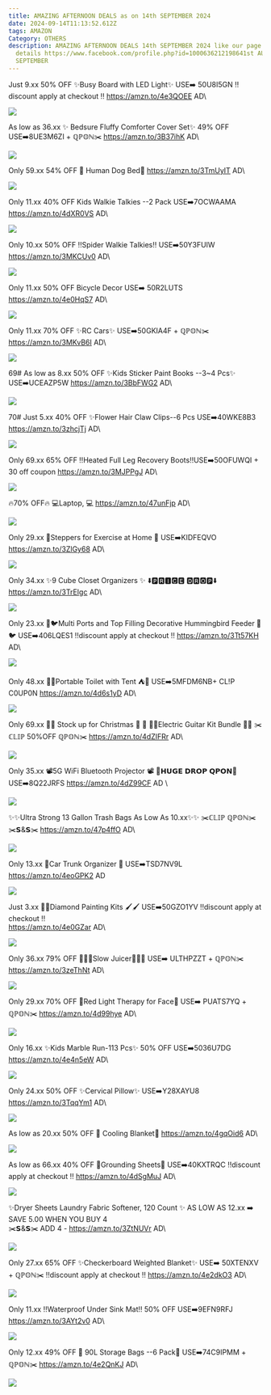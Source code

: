 ```yaml
---
title: AMAZING AFTERNOON DEALS as on 14th SEPTEMBER 2024
date: 2024-09-14T11:13:52.612Z
tags: AMAZON
Category: OTHERS
description: AMAZING AFTERNOON DEALS 14th SEPTEMBER 2024 like our page for more
  details https://www.facebook.com/profile.php?id=1000636212198641st AUGUST9th
  SEPTEMBER
---
```

Just 9.xx
50% OFF 
✨Busy Board with LED Light✨
USE➡️ 50U8I5GN
‼️discount apply at checkout ‼️
https://amzn.to/4e3QOEE
AD\
<!--StartFragment-->

![](https://m.media-amazon.com/images/I/71FSkq5vkcL._AC_SL1500_.jpg)

<!--EndFragment-->

As low as 36.xx
✨ Bedsure Fluffy Comforter Cover Set✨
49% OFF
USE➡️8UE3M6ZI + ℚℙ𝕆ℕ✂️
https://amzn.to/3B37ihK
AD\
<!--StartFragment-->

![](https://m.media-amazon.com/images/I/91+wXVavFJL._AC_SL1500_.jpg)

<!--EndFragment-->

Only 59.xx
54% OFF
🌟 Human Dog Bed🌟
https://amzn.to/3TmUyIT
AD\
<!--StartFragment-->

![](https://m.media-amazon.com/images/I/71iKFCIe01L._AC_SL1500_.jpg)

<!--EndFragment-->

Only 11.xx
40% OFF
 Kids Walkie Talkies --2 Pack
USE➡️7OCWAAMA
https://amzn.to/4dXR0VS
AD\
<!--StartFragment-->

![](https://m.media-amazon.com/images/I/71xfQd91QHL._AC_SL1500_.jpg)

<!--EndFragment-->

Only 10.xx
50% OFF 
‼️Spider Walkie Talkies‼️
USE➡️50Y3FUIW
https://amzn.to/3MKCUv0
AD\
<!--StartFragment-->

![](https://m.media-amazon.com/images/I/81YeA8MF8CL._AC_SL1500_.jpg)

<!--EndFragment-->

Only 11.xx
50% OFF 
Bicycle Decor
USE➡️ 50R2LUTS
https://amzn.to/4e0HqS7
AD\
<!--StartFragment-->

![](https://m.media-amazon.com/images/I/614-4wNmw9L._AC_SL1500_.jpg)

<!--EndFragment-->

Only 11.xx
70% OFF 
✨RC Cars✨
USE➡️50GKIA4F + ℚℙ𝕆ℕ✂️
https://amzn.to/3MKvB6I
AD\
<!--StartFragment-->

![](https://m.media-amazon.com/images/I/71iWafj8haL._AC_SL1500_.jpg)

<!--EndFragment-->

69#
As low as 8.xx
50% OFF 
✨Kids Sticker Paint Books --3~4 Pcs✨
USE➡️UCEAZP5W 
https://amzn.to/3BbFWG2
AD\
<!--StartFragment-->

![](https://m.media-amazon.com/images/I/81opBXdBgxL._AC_SL1500_.jpg)

<!--EndFragment-->

70#
Just 5.xx
40% OFF 
✨Flower Hair Claw Clips--6 Pcs
USE➡️40WKE8B3 
https://amzn.to/3zhcjTj
AD\
<!--StartFragment-->

![](https://m.media-amazon.com/images/I/81DtfmA5DPL._SL1500_.jpg)

<!--EndFragment-->

Only 69.xx
65% OFF 
‼️Heated Full Leg Recovery Boots‼️USE➡️50OFUWQI + 30 off coupon
https://amzn.to/3MJPPgJ
AD\
<!--StartFragment-->

![](https://m.media-amazon.com/images/I/71uHtS636UL._AC_SL1500_.jpg)

<!--EndFragment-->

🔥70% OFF🔥
💻Laptop, 💻 
https://amzn.to/47unFjp
AD\
<!--StartFragment-->

![](https://m.media-amazon.com/images/I/61jUvynh75L._AC_SL1500_.jpg)

<!--EndFragment-->



Only 29.xx
💪Steppers for Exercise at Home 💪
USE➡️KIDFEQVO
https://amzn.to/3ZlGy68
AD\
<!--StartFragment-->

![](https://m.media-amazon.com/images/I/71fSHxNxx9L._AC_SL1500_.jpg)

<!--EndFragment-->

Only 34.xx
✨9 Cube Closet Organizers ✨
⬇️🅿🆁🅸🅲🅴 🅳🆁🅾🅿⬇️
https://amzn.to/3TrEIgc
AD\
<!--StartFragment-->

![](https://m.media-amazon.com/images/I/A16iLGdzxuL._AC_SL1500_.jpg)

<!--EndFragment-->

Only 23.xx
🐧🐦Multi Ports and Top Filling Decorative Hummingbird Feeder 🐧🐦
USE➡️406LQES1
‼️discount apply at checkout ‼️
 https://amzn.to/3Tt57KH
AD\
<!--StartFragment-->

![](https://m.media-amazon.com/images/I/71Wecui+pFL._AC_SL1500_.jpg)

<!--EndFragment-->

Only 48.xx
🚽⛺Portable Toilet with Tent ⛺🚽
USE➡️5MFDM6NB+ CL!P C0UP0N 
https://amzn.to/4d6s1yD
AD\
<!--StartFragment-->

![](https://m.media-amazon.com/images/I/71aV2KWuiYL._AC_SL1500_.jpg)

<!--EndFragment-->

Only 69.xx
🎁🎄 Stock up  for Christmas 🎄 🎁 
🎸🎸Electric Guitar Kit Bundle 🎸🎸
✂️ℂ𝕃𝕀ℙ 50%OFF  ℚℙ𝕆ℕ✂️
https://amzn.to/4dZIFRr
AD\
<!--StartFragment-->

![](https://m.media-amazon.com/images/I/8128vVupwiL._AC_SL1500_.jpg)

<!--EndFragment-->

Only 35.xx
📽️5G WiFi Bluetooth Projector 📽️ 
💸𝗛𝗨𝗚𝗘 𝗗𝗥𝗢𝗣 𝗤𝗣𝗢𝗡💸
USE➡️8Q22JRFS
https://amzn.to/4dZ99CF
AD \
<!--StartFragment-->

![](https://m.media-amazon.com/images/I/81snv0iOTUL._AC_SL1500_.jpg)

<!--EndFragment-->

✨✨Ultra Strong 13 Gallon Trash Bags As Low As 10.xx✨✨
✂️ℂ𝕃𝕀ℙ ℚℙ𝕆ℕ✂️
✂️𝗦&𝗦✂️
https://amzn.to/47p4ffO
AD\
<!--StartFragment-->

![](https://m.media-amazon.com/images/I/81cOq15CBKL._AC_SL1500_.jpg)

<!--EndFragment-->

Only 13.xx
🌟Car Trunk Organizer 🌟
 USE➡️TSD7NV9L 
https://amzn.to/4eoGPK2
AD

<!--StartFragment-->

![](https://m.media-amazon.com/images/I/817D46cHHDL._AC_SL1500_.jpg)

<!--EndFragment-->

Just 3.xx
🎨🎨Diamond Painting Kits 🖌️🖌️ USE➡️50GZO1YV 
 ‼️discount apply at checkout ‼️\
https://amzn.to/4e0GZar 
AD\
<!--StartFragment-->

![](https://m.media-amazon.com/images/I/81TZy31D+IL._AC_SL1500_.jpg)

<!--EndFragment-->

Only 36.xx
79% OFF 
🍊🍎🍓Slow Juicer🍊🍎🍓
USE➡️ ULTHPZZT + ℚℙ𝕆ℕ✂️
https://amzn.to/3zeThNt
AD\
<!--StartFragment-->

![](https://m.media-amazon.com/images/I/61MRUVHIt9L._AC_SL1499_.jpg)

<!--EndFragment-->

Only 29.xx
70% OFF
 🌺Red Light Therapy for Face🌺
USE➡️ PUATS7YQ + ℚℙ𝕆ℕ✂️
https://amzn.to/4d99hye
AD\
<!--StartFragment-->

![](https://m.media-amazon.com/images/I/61UFhvGB1-L._AC_SL1500_.jpg)

<!--EndFragment-->



Only 16.xx
✨Kids Marble Run-113 Pcs✨
50% OFF
USE➡️5036U7DG
https://amzn.to/4e4n5eW
AD\
<!--StartFragment-->

![](https://m.media-amazon.com/images/I/51yY19ZGGdS._AC_.jpg)

<!--EndFragment-->

Only 24.xx
50% OFF 
✨Cervical Pillow✨
USE➡️Y28XAYU8
https://amzn.to/3TqqYm1
AD\
<!--StartFragment-->

![](https://m.media-amazon.com/images/I/71S4Kr9dJsL._AC_SL1500_.jpg)

<!--EndFragment-->

As low as 20.xx
50% OFF
💮 Cooling Blanket💮
https://amzn.to/4gqOid6
AD\
<!--StartFragment-->

![](https://m.media-amazon.com/images/I/81X5SZfDj5L._AC_SL1500_.jpg)

<!--EndFragment-->

As low as 66.xx
40% OFF
 🌟Grounding Sheets🌟
USE➡️40KXTRQC 
‼️discount apply at checkout ‼️
https://amzn.to/4dSgMuJ
AD\
<!--StartFragment-->

![](https://m.media-amazon.com/images/I/716JhBuUVaL._AC_SL1500_.jpg)

<!--EndFragment-->

✨Dryer Sheets Laundry Fabric Softener, 120 Count ✨
AS LOW AS 12.xx 
➡️ SAVE 5.00 WHEN YOU BUY 4\
✂️𝗦&𝗦✂️
ADD 4 - 
https://amzn.to/3ZtNUVr
AD\
<!--StartFragment-->

![](https://m.media-amazon.com/images/I/71hf18n1ILL._AC_SL1500_.jpg)

<!--EndFragment-->

Only 27.xx
65% OFF 
✨Checkerboard Weighted Blanket✨
USE➡️ 50XTENXV + ℚℙ𝕆ℕ✂️
‼️discount apply at checkout ‼️
https://amzn.to/4e2dkO3
AD\
<!--StartFragment-->

![](https://m.media-amazon.com/images/I/71Do2np6LEL._AC_SL1500_.jpg)

<!--EndFragment-->

Only 11.xx
‼️Waterproof Under Sink Mat‼️
50% OFF
USE➡️9EFN9RFJ
https://amzn.to/3AYt2v0
AD\
<!--StartFragment-->

![](https://m.media-amazon.com/images/I/71mKaWMivHL._AC_SL1500_.jpg)

<!--EndFragment-->

Only 12.xx
49% OFF
🌟 90L Storage Bags --6 Pack🌟
USE➡️74C9IPMM + ℚℙ𝕆ℕ✂️
https://amzn.to/4e2QnKJ
AD\
<!--StartFragment-->

![](https://m.media-amazon.com/images/I/81v2hE4oYCL._AC_SL1500_.jpg)

<!--EndFragment-->